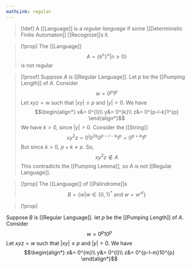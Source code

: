 ```yaml
---
mathLink: regular
---
```

>[!def]
>A [[Language]] is a *regular language* if some [[Deterministic Finite Automaton]] [[Recognize]]s it.

>[!prop]
>The [[Language]] $$A=\{\texttt{0}^{n}\texttt{1}^{n}|n≥0\}$$is not regular

>[!proof]
Suppose $A$ is [[Regular Language]]. Let $p$ be the [[Pumping Length]] of $A$. Consider $$w=0^{p}1^{p}$$Let $xyz=w$ such that $|xy|≤p$ and $|y|>0$. We have $$\begin{align*}
x&= 0^{l}\\
y&= 0^{k}\\
z&= 0^{p-l-k}1^{p}
\end{align*}$$We have $k>0$, since $|y|>0$. Consider the [[String]] $$xy^{2}z=0^{l}0^{2k}0^{p-l-k}1^{p}=0^{p+k}1^{p}$$But since $k>0$, $p+k\ne p$. So, $$xy^{2}z\notin A$$This contradicts the [[Pumping Lemma]], so $A$ is not [[Regular Language]].

>[!prop]
>The [[Language]] of [[Palindrome]]s $$B=\{w|w\in\{0,1\}^{*}\text{ and }w=w^\mathcal{R}\}$$

>[!prop]

Suppose $B$ is [[Regular Language]]. let $p$ be the [[Pumping Length]] of $A$. Consider $$w=0^{p}10^{p}$$Let $xyz=w$ such that $|xy|≤p$ and $|y|>0$. We have $$\begin{align*}
x&= 0^{m}\\
y&= 0^{l}\\
z&= 0^{p-l-m}10^{p}
\end{align*}$$
